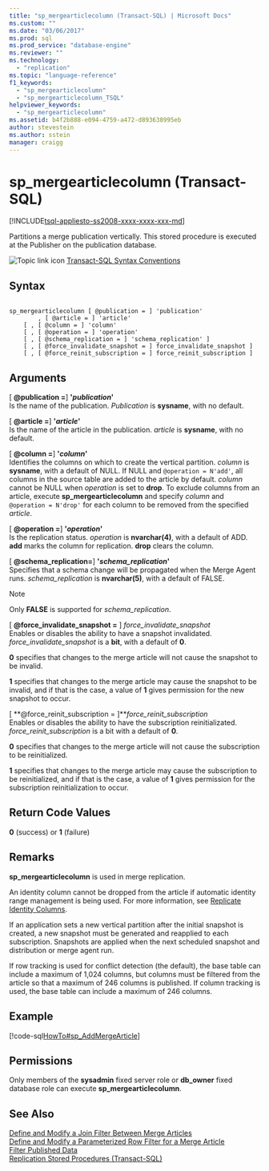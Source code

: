 ```yaml
---
title: "sp_mergearticlecolumn (Transact-SQL) | Microsoft Docs"
ms.custom: ""
ms.date: "03/06/2017"
ms.prod: sql
ms.prod_service: "database-engine"
ms.reviewer: ""
ms.technology: 
  - "replication"
ms.topic: "language-reference"
f1_keywords: 
  - "sp_mergearticlecolumn"
  - "sp_mergearticlecolumn_TSQL"
helpviewer_keywords: 
  - "sp_mergearticlecolumn"
ms.assetid: b4f2b888-e094-4759-a472-d893638995eb
author: stevestein
ms.author: sstein
manager: craigg
---
```

# sp_mergearticlecolumn (Transact-SQL)
[!INCLUDE[tsql-appliesto-ss2008-xxxx-xxxx-xxx-md](../../includes/tsql-appliesto-ss2008-xxxx-xxxx-xxx-md.md)]

  Partitions a merge publication vertically. This stored procedure is executed at the Publisher on the publication database.  
  
 ![Topic link icon](../../database-engine/configure-windows/media/topic-link.gif "Topic link icon") [Transact-SQL Syntax Conventions](../../t-sql/language-elements/transact-sql-syntax-conventions-transact-sql.md)  
  
## Syntax  
  
```  
  
sp_mergearticlecolumn [ @publication = ] 'publication'  
        , [ @article = ] 'article'  
    [ , [ @column = ] 'column'  
    [ , [ @operation = ] 'operation'   
    [ , [ @schema_replication = ] 'schema_replication' ]  
    [ , [ @force_invalidate_snapshot = ] force_invalidate_snapshot ]   
    [ , [ @force_reinit_subscription = ] force_reinit_subscription ]   
```  
  
## Arguments  
 [ **@publication =**] **'***publication***'**  
 Is the name of the publication. *Publication* is **sysname**, with no default.  
  
 [ **@article =**] **'***article***'**  
 Is the name of the article in the publication. *article* is **sysname**, with no default.  
  
 [ **@column =**] **'***column***'**  
 Identifies the columns on which to create the vertical partition. *column* is **sysname**, with a default of NULL. If NULL and `@operation = N'add'`, all columns in the source table are added to the article by default. *column* cannot be NULL when *operation* is set to **drop**. To exclude columns from an article, execute **sp_mergearticlecolumn** and specify *column* and `@operation = N'drop'` for each column to be removed from the specified *article*.  
  
 [ **@operation =**] **'***operation***'**  
 Is the replication status. *operation* is **nvarchar(4)**, with a default of ADD. **add** marks the column for replication. **drop** clears the column.  
  
 [ **@schema_replication=**] **'***schema_replication***'**  
 Specifies that a schema change will be propagated when the Merge Agent runs. *schema_replication* is **nvarchar(5)**, with a default of FALSE.  
  
> [!NOTE]  
>  Only **FALSE** is supported for *schema_replication*.  
  
 [ **@force_invalidate_snapshot =** ] *force_invalidate_snapshot*  
 Enables or disables the ability to have a snapshot invalidated. *force_invalidate_snapshot* is a **bit**, with a default of **0**.  
  
 **0** specifies that changes to the merge article will not cause the snapshot to be invalid.  
  
 **1** specifies that changes to the merge article may cause the snapshot to be invalid, and if that is the case, a value of **1** gives permission for the new snapshot to occur.  
  
 [ **@force_reinit_subscription = ]***force_reinit_subscription*  
 Enables or disables the ability to have the subscription reinitializated. *force_reinit_subscription* is a bit with a default of **0**.  
  
 **0** specifies that changes to the merge article will not cause the subscription to be reinitialized.  
  
 **1** specifies that changes to the merge article may cause the subscription to be reinitialized, and if that is the case, a value of **1** gives permission for the subscription reinitialization to occur.  
  
## Return Code Values  
 **0** (success) or **1** (failure)  
  
## Remarks  
 **sp_mergearticlecolumn** is used in merge replication.  
  
 An identity column cannot be dropped from the article if automatic identity range management is being used. For more information, see [Replicate Identity Columns](../../relational-databases/replication/publish/replicate-identity-columns.md).  
  
 If an application sets a new vertical partition after the initial snapshot is created, a new snapshot must be generated and reapplied to each subscription. Snapshots are applied when the next scheduled snapshot and distribution or merge agent run.  
  
 If row tracking is used for conflict detection (the default), the base table can include a maximum of 1,024 columns, but columns must be filtered from the article so that a maximum of 246 columns is published. If column tracking is used, the base table can include a maximum of 246 columns.  
  
## Example  
 [!code-sql[HowTo#sp_AddMergeArticle](../../relational-databases/replication/codesnippet/tsql/sp-mergearticlecolumn-tr_1.sql)]  
  
## Permissions  
 Only members of the **sysadmin** fixed server role or **db_owner** fixed database role can execute **sp_mergearticlecolumn**.  
  
## See Also  
 [Define and Modify a Join Filter Between Merge Articles](../../relational-databases/replication/publish/define-and-modify-a-join-filter-between-merge-articles.md)   
 [Define and Modify a Parameterized Row Filter for a Merge Article](../../relational-databases/replication/publish/define-and-modify-a-parameterized-row-filter-for-a-merge-article.md)   
 [Filter Published Data](../../relational-databases/replication/publish/filter-published-data.md)   
 [Replication Stored Procedures &#40;Transact-SQL&#41;](../../relational-databases/system-stored-procedures/replication-stored-procedures-transact-sql.md)  
  
  
